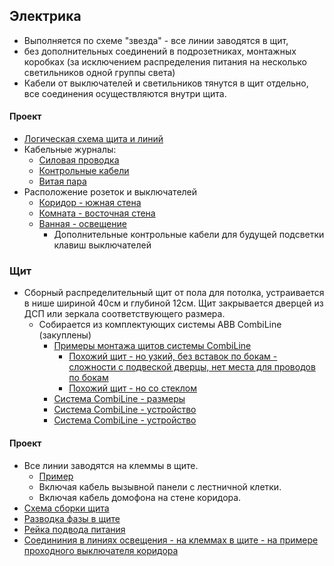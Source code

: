 ## Электрика
* Выполняется по схеме "звезда" - все линии заводятся в щит, 
* без дополнительных соединений в подрозетниках, монтажных коробках (за исключением распределения питания на несколько светильников одной группы света)
* Кабели от выключателей и светильников тянутся в щит отдельно, все соединения осуществляются внутри щита. 

#### Проект
* [Логическая схема щита и линий](tree.svg)
* Кабельные журналы:
  * [Силовая проводка](cable_lists/power.md)
  * [Контрольные кабели](cable_lists/control.md)
  * [Витая пара](cable_lists/utp.md)
* Расположение розеток и выключателей
  * [Коридор - южная стена](2d_plans/e__corridor__s__outlets.png)
  * [Комната - восточная стена](2d_plans/e__room__e__outlets.png)
  * [Ванная - освещение](distribution_box/wiring_90_bathroom_lights.svg)
    * Дополнительные контрольные кабели для будущей подсветки клавиш выключателей   


### Щит
* Сборный распределительный щит от пола для потолка, устраивается в нише шириной 40см и глубиной 12см. Щит закрывается дверцей из ДСП или зеркала соответствующего размера.
  * Собирается из комплектующих системы ABB CombiLine (закуплены)
    * [Примеры монтажа щитов системы CombiLine](https://cs-cs.net/shhity-na-baze-edfwr-panelej-primery-montazha)
      * [Похожий щит - но узкий, без вставок по бокам - сложности с подвеской дверцы, нет места для проводов по бокам](https://cs-cs.net/wp-uplocmi/2016/03/Untitled-1-scaled.jpg) 
      * [Похожий щит - но со стеклом](https://cs-cs.net/wp-uploads/2016/03/EDFPan2.jpg) 
    * [Система CombiLine - размеры](https://cs-cs.net/shhity-na-baze-edfwr-panelej-primery-montazha)
    * [Система CombiLine - устройство](https://cs-cs.net/shhity-dlya-elektriki-edf)
    * [Система CombiLine - устройство](https://cs-cs.net/shhity-edf-wr)

#### Проект
* Все линии заводятся на клеммы в щите.
    * [Пример](https://cs-cs.net/wp-uploads/2016/03/ShEDF15-HomeKlem.jpg)
  * Включая кабель вызывной панели с лестничной клетки.  
  * Включая кабель домофона на стене коридора.  
* [Схема сборки щита](distribution_box/distribution_box_layout.svg)
* [Разводка фазы в щите](distribution_box/wiring_05_L.svg)
* [Рейка подвода питания](distribution_box/wiring_10_power_ingress.svg)
* [Соедининия в линиях освещения - на клеммах в щите - на примере проходного выключателя коридора](distribution_box/wiring_80_3_way_switch.svg)
